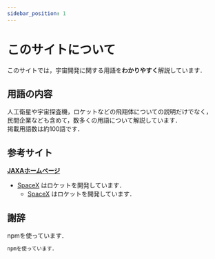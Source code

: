 ```yaml
---
sidebar_position: 1
---
```


# このサイトについて

このサイトでは，宇宙開発に関する用語を**わかりやすく**解説しています．

## 用語の内容

人工衛星や宇宙探査機，ロケットなどの飛翔体についての説明だけでなく，  
民間企業なども含めて，数多くの用語について解説しています．  
掲載用語数は約100語です．  

## 参考サイト
**[JAXAホームページ](https://jaxa.jp)**

- [SpaceX](https://www.spacex.com) はロケットを開発しています．
  - [SpaceX](https://www.spacex.com) はロケットを開発しています．

## 謝辞

npmを使っています．
```bash
npmを使っています．
```